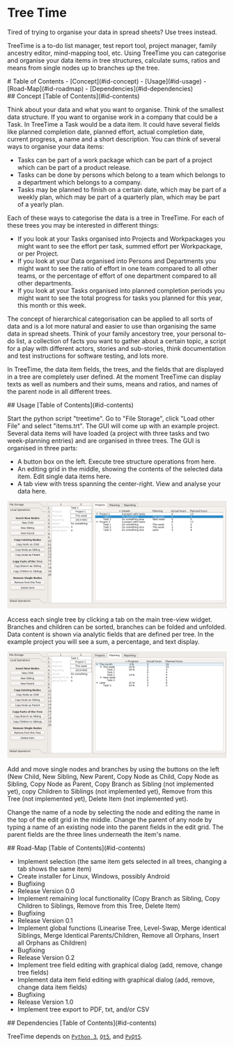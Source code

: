 # Tree Time

Tired of trying to organise your data in spread sheets? Use trees instead.

TreeTime is a to-do list manager, test report tool, project manager, family ancestry editor, mind-mapping tool, etc. Using TreeTime you can categorise and organise your data items in tree structures, calculate sums, ratios and means from single nodes up to branches up the tree. 

<div id='id-contents'/>
# Table of Contents
- [Concept](#id-concept)
- [Usage](#id-usage)
- [Road-Map](#id-roadmap)
- [Dependencies](#id-dependencies)


<div id='id-concept'/>
## Concept
[Table of Contents](#id-contents)

Think about your data and what you want to organise. Think of the smallest data structure. If you want to organise work in a company that could be a Task. In TreeTime a Task would be a data item. It could have several fields like planned completion date, planned effort, actual completion date, current progress, a name and a short description. You can think of several ways to organise your data items:
- Tasks can be part of a work package which can be part of a project which can be part of a product release.
- Tasks can be done by persons which belong to a team which belongs to a department which belongs to a company.
- Tasks may be planned to finish on a certain date, which may be part of a weekly plan, which may be part of a quarterly plan, which may be part of a yearly plan.

Each of these ways to categorise the data is a tree in TreeTime. For each of these trees you may be interested in different things: 
- If you look at your Tasks organised into Projects and Workpackages you might want to see the effort per task, summed effort per Workpackage, or per Project.
- If you look at your Data organised into Persons and Departments you might want to see the ratio of effort in one team compared to all other teams, or the percentage of effort of one department compared to all other departments.
- If you look at your Tasks organised into planned completion periods you might want to see the total progress for tasks you planned for this year, this month or this week.

The concept of hierarchical categorisation can be applied to all sorts of data and is a lot more natural and easier to use than organising the same data in spread sheets. Think of your family ancestory tree, your personal to-do list, a collection of facts you want to gather about a certain topic, a script for a play with different actors, stories and sub-stories, think documentation and test instructions for software testing, and lots more.

In TreeTime, the data item fields, the trees, and the fields that are displayed in a tree are completely user defined. At the moment TreeTime can display texts as well as numbers and their sums, means and ratios, and names of the parent node in all different trees.

<div id='id-usage'/>
## Usage
[Table of Contents](#id-contents)

Start the python script "treetime". Go to "File Storage", click "Load other File" and select "items.trt". The GUI will come up with an example project. Several data items will have loaded (a project with three tasks and two week-planning entries) and are organised in three trees. The GUI is organised in three parts:
- A button box on the left. Execute tree structure operations from here.
- An editing grid in the middle, showing the contents of the selected data item. Edit single data items here.
- A tab view with tress spanning the center-right. View and analyse your data here.

![Screenshot 1](doc/screenshot01.png)

Access each single tree by clicking a tab on the main tree-view widget. Branches and children can be sorted, branches can be folded and unfolded. Data content is shown via analytic fields that are defined per tree. In the example project you will see a sum, a percentage, and text display. 

![Screenshot 2](doc/screenshot02.png)

Add and move single nodes and branches by using the buttons on the left (New Child, New Sibling, New Parent, Copy Node as Child, Copy Node as Sibling, Copy Node as Parent, Copy Branch as Sibling (not implemented yet), copy Children to Siblings (not implemented yet), Remove from this Tree (not implemented yet), Delete Item (not implemented yet).

Change the name of a node by selecting the node and editing the name in the top of the edit grid in the middle.
Change the parent of any node by typing a name of an existing node into the parent fields in the edit grid. The parent fields are the three lines underneath the item's name.

<div id='id-roadmap'/>
## Road-Map
[Table of Contents](#id-contents)

- Implement selection (the same item gets selected in all trees, changing a tab shows the same item)
- Create installer for Linux, Windows, possibly Android
- Bugfixing
- Release Version 0.0
- Implement remaining local functionality (Copy Branch as Sibling, Copy Children to Siblings, Remove from this Tree, Delete Item)
- Bugfixing
- Release Version 0.1
- Implement global functions (Linearise Tree, Level-Swap, Merge identical Siblings, Merge Identical Parents/Children, Remove all Orphans, Insert all Orphans as Children)
- Bugfixing
- Release Version 0.2
- Implement tree field editing with graphical dialog (add, remove, change tree fields)
- Implement data item field editing with graphical dialog (add, remove, change data item fields)
- Bugfixing
- Release Version 1.0
- Implement tree export to PDF, txt, and/or CSV

<div id='id-dependencies'/>
## Dependencies
[Table of Contents](#id-contents)

TreeTime depends on [`Python 3`](https://www.python.org/downloads/), [`Qt5`](http://www.qt.io/download/), and [`PyQt5`](https://pypi.python.org/pypi/PyQt5).